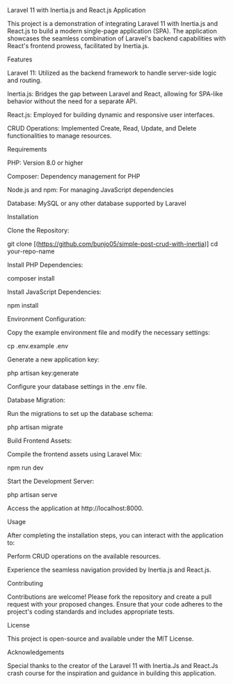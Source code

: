 Laravel 11 with Inertia.js and React.js Application

This project is a demonstration of integrating Laravel 11 with Inertia.js and React.js to build a modern single-page application (SPA). The application showcases the seamless combination of Laravel's backend capabilities with React's frontend prowess, facilitated by Inertia.js.

Features

Laravel 11: Utilized as the backend framework to handle server-side logic and routing.

Inertia.js: Bridges the gap between Laravel and React, allowing for SPA-like behavior without the need for a separate API.

React.js: Employed for building dynamic and responsive user interfaces.

CRUD Operations: Implemented Create, Read, Update, and Delete functionalities to manage resources.

Requirements

PHP: Version 8.0 or higher

Composer: Dependency management for PHP

Node.js and npm: For managing JavaScript dependencies

Database: MySQL or any other database supported by Laravel

Installation

Clone the Repository:

git clone [(https://github.com/bunjo05/simple-post-crud-with-inertia)]
cd your-repo-name

Install PHP Dependencies:

composer install

Install JavaScript Dependencies:

npm install

Environment Configuration:

Copy the example environment file and modify the necessary settings:

cp .env.example .env

Generate a new application key:

php artisan key:generate

Configure your database settings in the .env file.

Database Migration:

Run the migrations to set up the database schema:

php artisan migrate

Build Frontend Assets:

Compile the frontend assets using Laravel Mix:

npm run dev

Start the Development Server:

php artisan serve

Access the application at http://localhost:8000.

Usage

After completing the installation steps, you can interact with the application to:

Perform CRUD operations on the available resources.

Experience the seamless navigation provided by Inertia.js and React.js.

Contributing

Contributions are welcome! Please fork the repository and create a pull request with your proposed changes. Ensure that your code adheres to the project's coding standards and includes appropriate tests.

License

This project is open-source and available under the MIT License.

Acknowledgements

Special thanks to the creator of the Laravel 11 with Inertia.Js and React.Js crash course for the inspiration and guidance in building this application.
